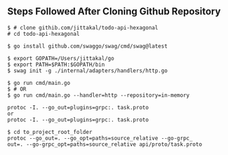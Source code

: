 ## Steps Followed After Cloning Github Repository

```
$ # clone githib.com/jittakal/todo-api-hexagonal
# cd todo-api-hexagonal
```

```
$ go install github.com/swaggo/swag/cmd/swag@latest
```

```
$ export GOPATH=/Users/jittakal/go
$ export PATH=$PATH:$GOPATH/bin
$ swag init -g ./internal/adapters/handlers/http.go
```

```
$ go run cmd/main.go
$ # OR
$ go run cmd/main.go --handler=http --repository=in-memory
```

```
protoc -I. --go_out=plugins=grpc:. task.proto
or
protoc -I. --go_out=plugins=grpc:. task.proto

```


```
$ cd to_project_root_folder
protoc --go_out=. --go_opt=paths=source_relative --go-grpc_
out=. --go-grpc_opt=paths=source_relative api/proto/task.proto
```
